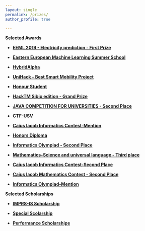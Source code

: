 ```yaml
---
layout: single
permalink: /prizes/
author_profile: true

---
```


**Selected Awards**

-  **[EEML 2019 - Electricity prediction - First Prize](https://merceaotniel.github.io/eeml2019kaggle/)**

-  **[Eastern European Machine Learning Summer School](https://merceaotniel.github.io/eeml/)**

-  **[HybridAlpha](https://merceaotniel.github.io/hybridprize/)**

-  **[UniHack - Best Smart Mobility Project ](https://merceaotniel.github.io/unihackprize/)**

-  **[Honour Student](https://merceaotniel.github.io/honorstudentprize/)**

-  **[HackTM Sibiu edition - Grand Prize ](https://merceaotniel.github.io/hacktmprize/)**

-  **[JAVA COMPETITION FOR UNIVERSITIES - Second Place](https://merceaotniel.github.io/javacompetitionprize/)**
 
-  **[CTF-USV](https://merceaotniel.github.io/ctfusvprize/)**

-  **[Caius Iacob Informatics Contest-Mention ](https://merceaotniel.github.io/caiusiacobinformaticsmentionprize/)**

-  **[Honors Diploma](https://merceaotniel.github.io/honordiplomaprize/)**

-  **[Informatics Olympiad - Second Place ](https://merceaotniel.github.io/informaticsolympiadsecond/)**

-  **[Mathematics-Science and universal language - Third place ](https://merceaotniel.github.io/mathematicsscienceprize/)**

-  **[Caius Iacob Informatics Contest-Second Place ](https://merceaotniel.github.io/caiusiacobinformaticssecond/)**

-  **[Caius Iacob Mathematics Contest - Second Place ](https://merceaotniel.github.io/caiusiacobmathematics/)**

-  **[Informatics Olympiad-Mention ](https://merceaotniel.github.io/informaticsolympiadmention/)**


**Selected Scholarships**

- **[IMPRS-IS Scholarship ](https://merceaotniel.github.io/imprsisscholarship/)**

- **[Special Scolarship ](https://merceaotniel.github.io/specialscholarship/)**

- **[Performance Scholarships](https://merceaotniel.github.io/scholarships/)**

